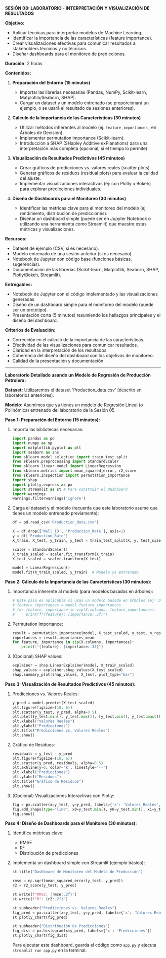 **SESIÓN 08: LABORATORIO - INTERPRETACIÓN Y VISUALIZACIÓN DE RESULTADOS**

**Objetivo:**

*   Aplicar técnicas para interpretar modelos de Machine Learning.
*   Identificar la importancia de las características (feature importance).
*   Crear visualizaciones efectivas para comunicar resultados a stakeholders técnicos y no técnicos.
*   Diseñar dashboards para el monitoreo de predicciones.

**Duración:** 2 horas

**Contenidos:**

1.  **Preparación del Entorno (15 minutos)**
    *   Importar las librerías necesarias (Pandas, NumPy, Scikit-learn, Matplotlib/Seaborn, SHAP).
    *   Cargar un dataset y un modelo entrenado (se proporcionará un ejemplo, o se usará el resultado de sesiones anteriores).

2.  **Cálculo de la Importancia de las Características (30 minutos)**
    *   Utilizar métodos inherentes al modelo (ej: `feature_importances_` en Árboles de Decisión).
    *   Implementar permutation importance (Scikit-learn).
    *   Introducción a SHAP (SHapley Additive exPlanations) para una interpretación más completa (opcional, si el tiempo lo permite).

3.  **Visualización de Resultados Predictivos (45 minutos)**
    *   Crear gráficos de predicciones vs. valores reales (scatter plots).
    *   Generar gráficos de residuos (residual plots) para evaluar la calidad del ajuste.
    *   Implementar visualizaciones interactivas (ej: con Plotly o Bokeh) para explorar predicciones individuales.

4.  **Diseño de Dashboards para el Monitoreo (30 minutos)**
    *   Identificar las métricas clave para el monitoreo del modelo (ej: rendimiento, distribución de predicciones).
    *   Diseñar un dashboard simple (puede ser en Jupyter Notebook o utilizando una herramienta como Streamlit) que muestre estas métricas y visualizaciones.

**Recursos:**

*   Dataset de ejemplo (CSV, si es necesario).
*   Modelo entrenado de una sesión anterior (si es necesario).
*   Notebook de Jupyter con código base (funciones básicas, sugerencias).
*   Documentación de las librerías (Scikit-learn, Matplotlib, Seaborn, SHAP, Plotly/Bokeh, Streamlit).

**Entregables:**

*   Notebook de Jupyter con el código implementado y las visualizaciones generadas.
*   Diseño de un dashboard simple para el monitoreo del modelo (puede ser un prototipo).
*   Presentación corta (5 minutos) resumiendo los hallazgos principales y el diseño del dashboard.

**Criterios de Evaluación:**

*   Corrección en el cálculo de la importancia de las características.
*   Efectividad de las visualizaciones para comunicar resultados.
*   Claridad en la interpretación de los resultados.
*   Coherencia del diseño del dashboard con los objetivos de monitoreo.
*   Calidad de la presentación y documentación.

---

**Laboratorio Detallado usando un Modelo de Regresión de Producción Petrolera:**

**Dataset:** Utilizaremos el dataset 'Production\_data.csv' (descrito en laboratorios anteriores).

**Modelo:** Asumimos que ya tienes un modelo de Regresión Lineal (o Polinómica) entrenado del laboratorio de la Sesión 05.

**Paso 1: Preparación del Entorno (15 minutos):**

1.  Importa las bibliotecas necesarias:

    ```python
    import pandas as pd
    import numpy as np
    import matplotlib.pyplot as plt
    import seaborn as sns
    from sklearn.model_selection import train_test_split
    from sklearn.preprocessing import StandardScaler
    from sklearn.linear_model import LinearRegression
    from sklearn.metrics import mean_squared_error, r2_score
    from sklearn.inspection import permutation_importance
    import shap
    import plotly.express as px
    import streamlit as st # Para construir el Dashboard
    import warnings
    warnings.filterwarnings('ignore')
    ```

2.  Carga el dataset y el modelo (recuerda que este laboratorio asume que tienes un modelo entrenado previamente):

    ```python
    df = pd.read_csv('Production_data.csv')

    X = df.drop(['Well_ID', 'Production_Rate'], axis=1)
    y = df['Production_Rate']
    X_train, X_test, y_train, y_test = train_test_split(X, y, test_size=0.2, random_state=42)

    scaler = StandardScaler()
    X_train_scaled = scaler.fit_transform(X_train)
    X_test_scaled = scaler.transform(X_test)

    model = LinearRegression()
    model.fit(X_train_scaled, y_train)  # Modelo ya entrenado
    ```

**Paso 2: Cálculo de la Importancia de las Características (30 minutos):**

1.  Importancia inherente al modelo (para modelos basados en árboles):

    ```python
    # Este paso es aplicable si usas un modelo basado en árboles (ej: DecisionTreeRegressor)
    # feature_importances = model.feature_importances_
    # for feature, importance in zip(X.columns, feature_importances):
    #     print(f"{feature}: {importance:.3f}")
    ```

2.  Permutation Importance:

    ```python
    result = permutation_importance(model, X_test_scaled, y_test, n_repeats=10, random_state=42)
    importances = result.importances_mean
    for feature, importance in zip(X.columns, importances):
        print(f"{feature}: {importance:.3f}")
    ```

3.  (Opcional) SHAP values:

    ```python
    explainer = shap.LinearExplainer(model, X_train_scaled)
    shap_values = explainer.shap_values(X_test_scaled)
    shap.summary_plot(shap_values, X_test, plot_type="bar")
    ```

**Paso 3: Visualización de Resultados Predictivos (45 minutos):**

1.  Predicciones vs. Valores Reales:

    ```python
    y_pred = model.predict(X_test_scaled)
    plt.figure(figsize=(10, 6))
    plt.scatter(y_test, y_pred, alpha=0.5)
    plt.plot([y_test.min(), y_test.max()], [y_test.min(), y_test.max()], 'k--')
    plt.xlabel("Valores Reales")
    plt.ylabel("Predicciones")
    plt.title("Predicciones vs. Valores Reales")
    plt.show()
    ```

2.  Gráfico de Residuos:

    ```python
    residuals = y_test - y_pred
    plt.figure(figsize=(10, 6))
    plt.scatter(y_pred, residuals, alpha=0.5)
    plt.axhline(y=0, color='k', linestyle='--')
    plt.xlabel("Predicciones")
    plt.ylabel("Residuos")
    plt.title("Gráfico de Residuos")
    plt.show()
    ```

3.  (Opcional) Visualizaciones Interactivas con Plotly:

    ```python
    fig = px.scatter(x=y_test, y=y_pred, labels={'x': 'Valores Reales', 'y': 'Predicciones'}, title="Predicciones vs. Valores Reales (Interactivo)")
    fig.add_shape(type="line", x0=y_test.min(), y0=y_test.min(), x1=y_test.max(), y1=y_test.max(), line=dict(color="black", width=1, dash="dash"))
    fig.show()
    ```

**Paso 4: Diseño de Dashboards para el Monitoreo (30 minutos):**

1.  Identifica métricas clave:

    *   RMSE
    *   R²
    *   Distribución de predicciones

2.  Implementa un dashboard simple con Streamlit (ejemplo básico):

    ```python
    st.title("Dashboard de Monitoreo del Modelo de Producción")

    rmse = np.sqrt(mean_squared_error(y_test, y_pred))
    r2 = r2_score(y_test, y_pred)

    st.write(f"RMSE: {rmse:.2f}")
    st.write(f"R²: {r2:.2f}")

    st.subheader("Predicciones vs. Valores Reales")
    fig_pred = px.scatter(x=y_test, y=y_pred, labels={'x': 'Valores Reales', 'y': 'Predicciones'})
    st.plotly_chart(fig_pred)

    st.subheader("Distribución de Predicciones")
    fig_dist = px.histogram(x=y_pred, labels={'x': 'Predicciones'})
    st.plotly_chart(fig_dist)
    ```

    Para ejecutar este dashboard, guarda el código como `app.py` y ejecuta `streamlit run app.py` en la terminal.

